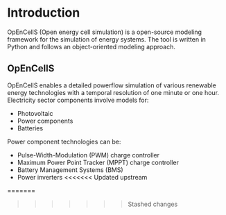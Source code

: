 Introduction
============
OpEnCellS (Open energy cell simulation) is a open-source modeling framework for the simulation of energy systems.
The tool is written in Python and follows an object-oriented modeling approach.


OpEnCellS
---------
OpEnCellS enables a detailed powerflow simulation of various renewable energy technologies with a temporal resolution of one minute or one hour.
Electricity sector components involve models for:

 * Photovoltaic
 * Power components
 * Batteries

Power component technologies can be:
 * Pulse-Width-Modulation (PWM) charge controller
 * Maximum Power Point Tracker (MPPT) charge controller
 * Battery Management Systems (BMS)
 * Power inverters
<<<<<<< Updated upstream



=======
>>>>>>> Stashed changes
